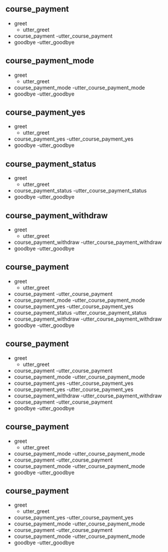 ## course_payment
* greet
  - utter_greet
* course_payment
  -utter_course_payment
* goodbye
  -utter_goodbye

## course_payment_mode
* greet
  - utter_greet
* course_payment_mode
  -utter_course_payment_mode
* goodbye
  -utter_goodbye

## course_payment_yes
* greet
  - utter_greet
* course_payment_yes
  -utter_course_payment_yes
* goodbye
  -utter_goodbye

## course_payment_status
* greet
  - utter_greet
* course_payment_status
  -utter_course_payment_status
* goodbye
  -utter_goodbye

## course_payment_withdraw
* greet
  - utter_greet
* course_payment_withdraw
  -utter_course_payment_withdraw
* goodbye
  -utter_goodbye
  
## course_payment
* greet
  - utter_greet
* course_payment
  -utter_course_payment
* course_payment_mode
  -utter_course_payment_mode
* course_payment_yes
  -utter_course_payment_yes
* course_payment_status
  -utter_course_payment_status
* course_payment_withdraw
  -utter_course_payment_withdraw
* goodbye
  -utter_goodbye
 
## course_payment
* greet
  - utter_greet
* course_payment
  -utter_course_payment
* course_payment_mode
  -utter_course_payment_mode
* course_payment_yes
  -utter_course_payment_yes
* course_payment_yes
  -utter_course_payment_yes
* course_payment_withdraw
  -utter_course_payment_withdraw
* course_payment
  -utter_course_payment
* goodbye
  -utter_goodbye
  
## course_payment
* greet
  - utter_greet
* course_payment_mode
  -utter_course_payment_mode
* course_payment
  -utter_course_payment
* course_payment_mode
  -utter_course_payment_mode
* goodbye
  -utter_goodbye
  
## course_payment
* greet
  - utter_greet
* course_payment_yes
  -utter_course_payment_yes
* course_payment_mode
  -utter_course_payment_mode
* course_payment
  -utter_course_payment
* course_payment_mode
  -utter_course_payment_mode
* goodbye
  -utter_goodbye
  

  
